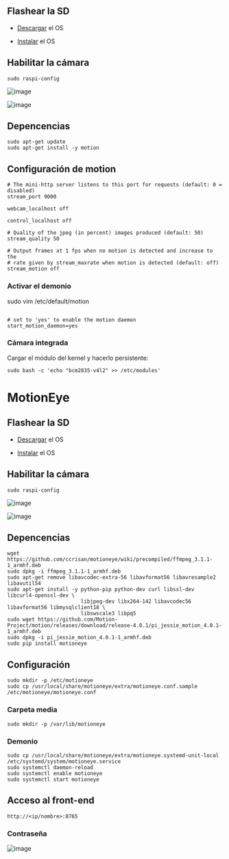 ## Flashear la SD

*  [Descargar](https://www.raspberrypi.org/downloads/raspbian/) el OS

* [Instalar](https://www.raspberrypi.org/documentation/installation/installing-images/linux.md) el OS

## Habilitar la cámara

```
sudo raspi-config  
```

![image](https://cloud.githubusercontent.com/assets/11192915/24167439/0c8dbb14-0e77-11e7-9e69-7bf814e1769e.png)

![image](https://cloud.githubusercontent.com/assets/11192915/24167445/117b3cf0-0e77-11e7-8711-5ad203c3ac85.png)

## Depencencias

```
sudo apt-get update
sudo apt-get install -y motion
```

## Configuración de motion

```
# The mini-http server listens to this port for requests (default: 0 = disabled)
stream_port 9000

webcam_localhost off

control_localhost off

# Quality of the jpeg (in percent) images produced (default: 50)
stream_quality 50

# Output frames at 1 fps when no motion is detected and increase to the
# rate given by stream_maxrate when motion is detected (default: off)
stream_motion off
```

### Activar el demonio

sudo vim /etc/default/motion

```

# set to 'yes' to enable the motion daemon
start_motion_daemon=yes
```

### Cámara integrada

Cargar el módulo del kernel y hacerlo persistente:

```
sudo bash -c 'echo "bcm2835-v4l2" >> /etc/modules'
```

# MotionEye

## Flashear la SD

*  [Descargar](https://www.raspberrypi.org/downloads/raspbian/) el OS

* [Instalar](https://www.raspberrypi.org/documentation/installation/installing-images/linux.md) el OS

## Habilitar la cámara

```
sudo raspi-config  
```

![image](https://cloud.githubusercontent.com/assets/11192915/24167439/0c8dbb14-0e77-11e7-9e69-7bf814e1769e.png)

![image](https://cloud.githubusercontent.com/assets/11192915/24167445/117b3cf0-0e77-11e7-8711-5ad203c3ac85.png)

## Depencencias

```
wget https://github.com/ccrisan/motioneye/wiki/precompiled/ffmpeg_3.1.1-1_armhf.deb
sudo dpkg -i ffmpeg_3.1.1-1_armhf.deb
sudo apt-get remove libavcodec-extra-56 libavformat56 libavresample2 libavutil54
sudo apt-get install -y python-pip python-dev curl libssl-dev libcurl4-openssl-dev \
                        libjpeg-dev libx264-142 libavcodec56 libavformat56 libmysqlclient18 \
                        libswscale3 libpq5
sudo wget https://github.com/Motion-Project/motion/releases/download/release-4.0.1/pi_jessie_motion_4.0.1-1_armhf.deb
sudo dpkg -i pi_jessie_motion_4.0.1-1_armhf.deb
sudo pip install motioneye
```

## Configuración

```
sudo mkdir -p /etc/motioneye
sudo cp /usr/local/share/motioneye/extra/motioneye.conf.sample /etc/motioneye/motioneye.conf
```

### Carpeta media

```
sudo mkdir -p /var/lib/motioneye
```

### Demonio

```
sudo cp /usr/local/share/motioneye/extra/motioneye.systemd-unit-local /etc/systemd/system/motioneye.service
sudo systemctl daemon-reload
sudo systemctl enable motioneye
sudo systemctl start motioneye
```

## Acceso al front-end

```
http://<ip/nombre>:8765
```

### Contraseña

![image](https://cloud.githubusercontent.com/assets/11192915/24216707/82551ede-0f3d-11e7-80bc-bcd0e81a3998.png)
